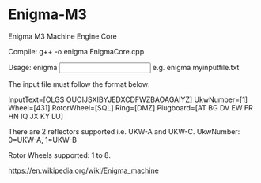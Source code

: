# Enigma-M3
Enigma M3 Machine Engine Core

Compile:
g++ -o enigma EnigmaCore.cpp

Usage:
enigma <input file name>
e.g. enigma myinputfile.txt

The input file must follow the format below:

InputText=[OLGS OUOIJSXIBYJEDXCDFWZBAOAGAIYZ]
UkwNumber=[1]
Wheel=[431]
RotorWheel=[SQL]
Ring=[DMZ]
Plugboard=[AT BG DV EW FR HN IQ JX KY LU]

There are 2 reflectors supported i.e. UKW-A and UKW-C.
UkwNumber: 0=UKW-A, 1=UKW-B

Rotor Wheels supported: 1 to 8.

https://en.wikipedia.org/wiki/Enigma_machine
